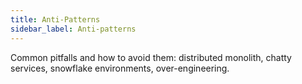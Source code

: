 ```yaml
---
title: Anti-Patterns
sidebar_label: Anti-patterns
---
```


Common pitfalls and how to avoid them: distributed monolith, chatty services, snowflake environments, over-engineering.
